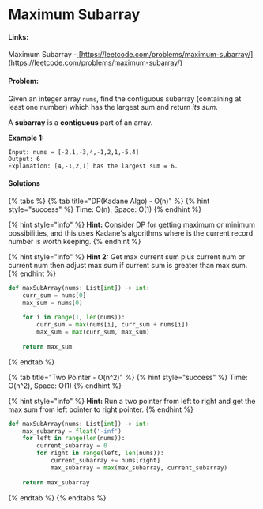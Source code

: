 # Maximum Subarray

#### Links:

Maximum Subarray -[ ](https://leetcode.com/problems/maximum-subarray/)[https://leetcode.com/problems/maximum-subarray/](https://leetcode.com/problems/maximum-subarray/)

#### Problem:

Given an integer array `nums`, find the contiguous subarray (containing at least one number) which has the largest sum and return _its sum_.

A **subarray** is a **contiguous** part of an array.

**Example 1:**

```
Input: nums = [-2,1,-3,4,-1,2,1,-5,4]
Output: 6
Explanation: [4,-1,2,1] has the largest sum = 6.
```

#### Solutions

{% tabs %}
{% tab title="DP(Kadane Algo) - O(n)" %}
{% hint style="success" %}
Time: O(n), Space: O(1)
{% endhint %}

{% hint style="info" %}
**Hint:** Consider DP for getting maximum or minimum possibilities, and this uses Kadane's algorithms where is the current record number is worth keeping.
{% endhint %}

{% hint style="info" %}
**Hint 2:** Get max current sum plus current num or current num then adjust max sum if current sum is greater than max sum.
{% endhint %}

```python
def maxSubArray(nums: List[int]) -> int:
    curr_sum = nums[0]
    max_sum = nums[0]
    
    for i in range(1, len(nums)):
        curr_sum = max(nums[i], curr_sum + nums[i])
        max_sum = max(curr_sum, max_sum)
        
    return max_sum
```
{% endtab %}

{% tab title="Two Pointer - O(n^2)" %}
{% hint style="success" %}
Time: O(n^2), Space: O(1)
{% endhint %}

{% hint style="info" %}
**Hint:** Run a two pointer from left to right and get the max sum from left pointer to right pointer.
{% endhint %}

```python
def maxSubArray(nums: List[int]) -> int:
    max_subarray = float('-inf')
    for left in range(len(nums)):
        current_subarray = 0
        for right in range(left, len(nums)):
            current_subarray += nums[right]
            max_subarray = max(max_subarray, current_subarray)
    
    return max_subarray
```
{% endtab %}
{% endtabs %}
